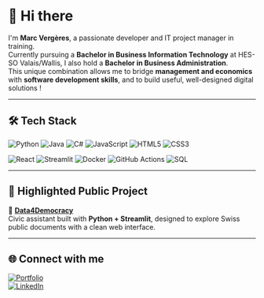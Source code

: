 # 👋 Hi there

I'm **Marc Vergères**, a passionate developer and IT project manager in training.  
Currently pursuing a **Bachelor in Business Information Technology** at HES-SO Valais/Wallis, I also hold a **Bachelor in Business Administration**.  
This unique combination allows me to bridge **management and economics** with **software development skills**, and to build useful, well-designed digital solutions !

---

## 🛠️ Tech Stack  

![Python](https://img.shields.io/badge/Python-3776AB?style=for-the-badge&logo=python&logoColor=white)
![Java](https://img.shields.io/badge/Java-007396?style=for-the-badge&logo=java&logoColor=white)
![C#](https://img.shields.io/badge/C%23-239120?style=for-the-badge&logo=c-sharp&logoColor=white)
![JavaScript](https://img.shields.io/badge/JavaScript-F7DF1E?style=for-the-badge&logo=javascript&logoColor=black)
![HTML5](https://img.shields.io/badge/HTML5-E34F26?style=for-the-badge&logo=html5&logoColor=white)
![CSS3](https://img.shields.io/badge/CSS3-1572B6?style=for-the-badge&logo=css3&logoColor=white)

![React](https://img.shields.io/badge/React-20232A?style=for-the-badge&logo=react&logoColor=61DAFB)
![Streamlit](https://img.shields.io/badge/Streamlit-FF4B4B?style=for-the-badge&logo=streamlit&logoColor=white)
![Docker](https://img.shields.io/badge/Docker-2496ED?style=for-the-badge&logo=docker&logoColor=white)
![GitHub Actions](https://img.shields.io/badge/GitHub_Actions-2088FF?style=for-the-badge&logo=github-actions&logoColor=white)
![SQL](https://img.shields.io/badge/SQL-4479A1?style=for-the-badge&logo=mysql&logoColor=white)

---

## 📌 Highlighted Public Project  

🔹 **[Data4Democracy](https://github.com/MvUltimate/data4Democracy)**  
Civic assistant built with **Python + Streamlit**, designed to explore Swiss public documents with a clean web interface.  

---

## 🌐 Connect with me  

[![Portfolio](https://img.shields.io/badge/Website-000000?style=for-the-badge&logo=About.me&logoColor=white)](https://www.marcvergeres.ch)  
[![LinkedIn](https://img.shields.io/badge/LinkedIn-0077B5?style=for-the-badge&logo=linkedin&logoColor=white)](https://)
